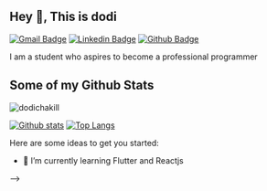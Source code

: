
## Hey 👋, This is dodi
[![Gmail Badge](https://img.shields.io/badge/-dodiherlangga91@gmail.com-c14438?style=flat&logo=Gmail&logoColor=white&link=mailto:dodiherlangga91@gmail.com)](mailto:dodiherlangga91@gmail.com) 
[![Linkedin Badge](https://img.shields.io/badge/-dodi-0072b1?style=flat&logo=Linkedin&logoColor=white&link=https://www.linkedin.com/in/dodia0495b1b9/)](https://www.linkedin.com/in/dodia-0495b1b9/) [![Github Badge](https://img.shields.io/badge/-dodichakill-grey?style=flat&logo=github&logoColor=white&link=https://github.com/dodichakill/)](https://www.github.com/dodichakill/) <p align='left'>I am a student who aspires to become a professional programmer</p>
## Some of my Github Stats
<p align=left> <img src=https://komarev.com/ghpvc/?username=dodichakill alt=dodichakill /> </p>

[![Github stats](https://github-readme-stats.vercel.app/api?username=dodichakill&show_icons=true&include_all_commits=true)](https://github.com/dodichakill/github-readme-stats)
[![Top Langs](https://github-readme-stats.vercel.app/api/top-langs/?username=dodichakill&layout=compact)](https://github.com/dodichakill/github-readme-stats)


Here are some ideas to get you started:


- 🌱 I’m currently learning Flutter and Reactjs

-->
